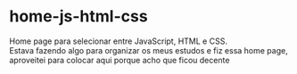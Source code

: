 # home-js-html-css
 Home page para selecionar entre JavaScript, HTML e CSS.
 <br>
 Estava fazendo algo para organizar os meus estudos e fiz essa home page, aproveitei para colocar aqui porque acho que ficou decente
